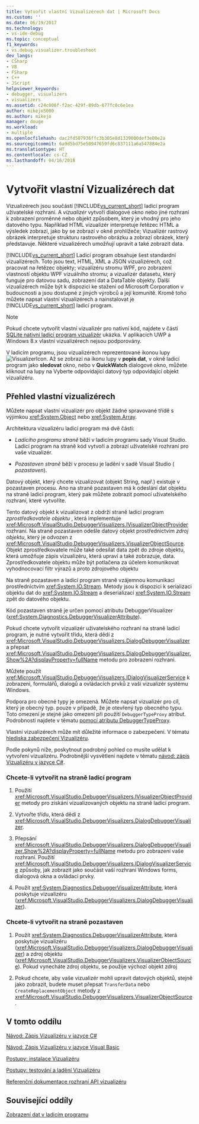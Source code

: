 ```yaml
---
title: Vytvořit vlastní Vizualizérech dat | Microsoft Docs
ms.custom: ''
ms.date: 06/19/2017
ms.technology:
- vs-ide-debug
ms.topic: conceptual
f1_keywords:
- vs.debug.visualizer.troubleshoot
dev_langs:
- CSharp
- VB
- FSharp
- C++
- JScript
helpviewer_keywords:
- debugger, visualizers
- visualizers
ms.assetid: c24c006f-f2ac-429f-89db-677fc0c6e1ea
author: mikejo5000
ms.author: mikejo
manager: douge
ms.workload:
- multiple
ms.openlocfilehash: dac2fd507936ffc3b305e8d1339000def3e00e2a
ms.sourcegitcommit: 6a9d5bd75e50947659fd6c837111a6a547884e2a
ms.translationtype: HT
ms.contentlocale: cs-CZ
ms.lasthandoff: 04/16/2018
---
```

# <a name="create-custom-visualizers-of-data"></a>Vytvořit vlastní Vizualizérech dat
 Vizualizérech jsou součástí [!INCLUDE[vs_current_short](../code-quality/includes/vs_current_short_md.md)] ladicí program uživatelské rozhraní. A *vizualizér* vytvoří dialogové okno nebo jiné rozhraní k zobrazení proměnné nebo objekt způsobem, který je vhodný pro jeho datového typu. Například HTML vizualizér interpretuje řetězec HTML a výsledek zobrazí, jako by se zobrazí v okně prohlížeče; Vizualizér rastrový obrázek interpretuje strukturu rastrového obrázku a zobrazí obrázek, který představuje. Některé vizualizérech umožňují upravit a také zobrazit data.

 [!INCLUDE[vs_current_short](../code-quality/includes/vs_current_short_md.md)] Ladicí program obsahuje šest standardní vizualizérech. Toto jsou text, HTML, XML a JSON vizualizérech, což pracovat na řetězec objekty; vizualizéru stromu WPF, pro zobrazení vlastností objektu WPF vizuálního stromu; a vizualizér datasetu, který funguje pro datovou sadu, zobrazení dat a DataTable objekty. Další vizualizérech může být k dispozici ke stažení od Microsoft Corporation v budoucnosti a jsou dostupné z jiných výrobců a její komunitě. Kromě toho můžete napsat vlastní vizualizérech a nainstalovat je [!INCLUDE[vs_current_short](../code-quality/includes/vs_current_short_md.md)] ladicí program.

 > [!NOTE]
 > Pokud chcete vytvořit vlastní vizualizér pro nativní kód, najdete v části [SQLite nativní ladicí program vizualizér](https://github.com/Microsoft/VSSDK-Extensibility-Samples/tree/master/SqliteVisualizer) ukázka. V aplikacích UWP a Windows 8.x vlastní vizualizérech nejsou podporovány.

 V ladicím programu, jsou vizualizérech reprezentované ikonou lupy ![VisualizerIcon](../debugger/media/dbg-tips-visualizer-icon.png "vizualizér ikonu"). Až se zobrazí na ikonu lupy v **popis dat**, v okně ladicí program jako **sledovat** okno, nebo v **QuickWatch** dialogové okno, můžete kliknout na lupy na Vyberte odpovídající datový typ odpovídající objekt vizualizéru.

## <a name="overview-of-custom-visualizers"></a>Přehled vlastní vizualizérech

Můžete napsat vlastní vizualizér pro objekt žádné spravované třídě s výjimkou <xref:System.Object> nebo <xref:System.Array>.  
  
 Architektura vizualizéru ladicí program má dvě části:  
  
-   *Ladicího programu straně* běží v ladicím programu sady Visual Studio. Ladicí program na straně kód vytvoří a zobrazí uživatelské rozhraní pro vaše vizualizér.  
  
-   *Pozastaven straně* běží v procesu je ladění v sadě Visual Studio ( *pozastaven*).  
  
 Datový objekt, který chcete vizualizovat (objekt String, např.) existuje v pozastaven procesu. Ano na straně pozastaven má k odeslání dat objektu na straně ladicí program, který pak můžete zobrazit pomocí uživatelského rozhraní, které vytvoříte.  
  
 Tento datový objekt k vizualizovat z obdrží straně ladicí program *zprostředkovatele objektu* , která implementuje <xref:Microsoft.VisualStudio.DebuggerVisualizers.IVisualizerObjectProvider> rozhraní. Na straně pozastaven odešle datový objekt prostřednictvím *zdroj objektu*, který je odvozen z <xref:Microsoft.VisualStudio.DebuggerVisualizers.VisualizerObjectSource>. Objekt zprostředkovatele může také odesílat data zpět do zdroje objektu, která umožňuje zápis vizualizéru, která upraví a také zobrazuje, data. Zprostředkovatele objektu může být potlačena za účelem komunikovat vyhodnocovací filtr výrazů a proto zdrojového objektu  
  
 Na straně pozastaven a ladicí program straně vzájemnou komunikaci prostřednictvím <xref:System.IO.Stream>. Metody jsou k dispozici k serializaci objektu dat do <xref:System.IO.Stream> a deserializaci <xref:System.IO.Stream> zpět do datového objektu.  
  
 Kód pozastaven straně je určen pomocí atributu DebuggerVisualizer (<xref:System.Diagnostics.DebuggerVisualizerAttribute>).  
  
 Pokud chcete vytvořit vizualizér uživatelského rozhraní na straně ladicí program, je nutné vytvořit třídu, která dědí z <xref:Microsoft.VisualStudio.DebuggerVisualizers.DialogDebuggerVisualizer> a přepsat <xref:Microsoft.VisualStudio.DebuggerVisualizers.DialogDebuggerVisualizer.Show%2A?displayProperty=fullName> metodu pro zobrazení rozhraní.  
  
 Můžete použít <xref:Microsoft.VisualStudio.DebuggerVisualizers.IDialogVisualizerService> k zobrazení, formulářů, dialogů a ovládacích prvků z vaší vizualizér systému Windows.  
  
 Podpora pro obecné typy je omezená. Můžete napsat vizualizér pro cíl, který je obecný typ. pouze v případě, že je otevřený typ obecného typu. Toto omezení je stejné jako omezení při použití `DebuggerTypeProxy` atribut. Podrobnosti najdete v tématu [pomocí atributu DebuggerTypeProxy](../debugger/using-debuggertypeproxy-attribute.md).  
  
 Vlastní vizualizérech může mít důležité informace o zabezpečení. V tématu [hlediska zabezpečení Vizualizéru](../debugger/visualizer-security-considerations.md).  
  
 Podle pokynů níže, poskytnout podrobný pohled co musíte udělat k vytvoření vizualizéru. Podrobnější vysvětlení najdete v tématu [návod: zápis Vizualizéru v jazyce C#](../debugger/walkthrough-writing-a-visualizer-in-csharp.md).  
  
### <a name="to-create-the-debugger-side"></a>Chcete-li vytvořit na straně ladicí program  
  
1.  Použití <xref:Microsoft.VisualStudio.DebuggerVisualizers.IVisualizerObjectProvider> metody pro získání vizualizovaných objektu na straně ladicí program.  
  
2.  Vytvořte třídu, která dědí z <xref:Microsoft.VisualStudio.DebuggerVisualizers.DialogDebuggerVisualizer>.  
  
3.  Přepsání <xref:Microsoft.VisualStudio.DebuggerVisualizers.DialogDebuggerVisualizer.Show%2A?displayProperty=fullName> metodu pro zobrazení vaše rozhraní. Použití <xref:Microsoft.VisualStudio.DebuggerVisualizers.IDialogVisualizerService> způsoby, jak zobrazit jako součást vaší rozhraní Windows forms, dialogová okna a ovládací prvky.  
  
4.  Použít <xref:System.Diagnostics.DebuggerVisualizerAttribute>, která poskytuje vizualizéru (<xref:Microsoft.VisualStudio.DebuggerVisualizers.DialogDebuggerVisualizer>).  
  
### <a name="to-create-the-debuggee-side"></a>Chcete-li vytvořit na straně pozastaven  
  
1.  Použít <xref:System.Diagnostics.DebuggerVisualizerAttribute>, která poskytuje vizualizéru (<xref:Microsoft.VisualStudio.DebuggerVisualizers.DialogDebuggerVisualizer>) a zdroj objektu (<xref:Microsoft.VisualStudio.DebuggerVisualizers.VisualizerObjectSource>). Pokud vynecháte zdroj objektu, se použije výchozí objekt zdroj  
  
2.  Pokud chcete, aby vaše vizualizér mohli upravit datových objektů, stejně jako zobrazit, budete muset přepsat `TransferData` nebo `CreateReplacementObject` metody z <xref:Microsoft.VisualStudio.DebuggerVisualizers.VisualizerObjectSource>.   
  
## <a name="in-this-section"></a>V tomto oddílu
  
 [Návod: Zápis Vizualizéru v jazyce C#](../debugger/walkthrough-writing-a-visualizer-in-csharp.md)  

 [Návod: Zápis Vizualizéru v jazyce Visual Basic](../debugger/walkthrough-writing-a-visualizer-in-visual-basic.md)  
  
 [Postupy: instalace Vizualizéru](../debugger/how-to-install-a-visualizer.md)  
  
 [Postupy: testování a ladění Vizualizéru](../debugger/how-to-test-and-debug-a-visualizer.md)  
  
 [Referenční dokumentace rozhraní API vizualizéru](../debugger/visualizer-api-reference.md)  
  
## <a name="related-sections"></a>Související oddíly  
 [Zobrazení dat v ladicím programu](../debugger/viewing-data-in-the-debugger.md)